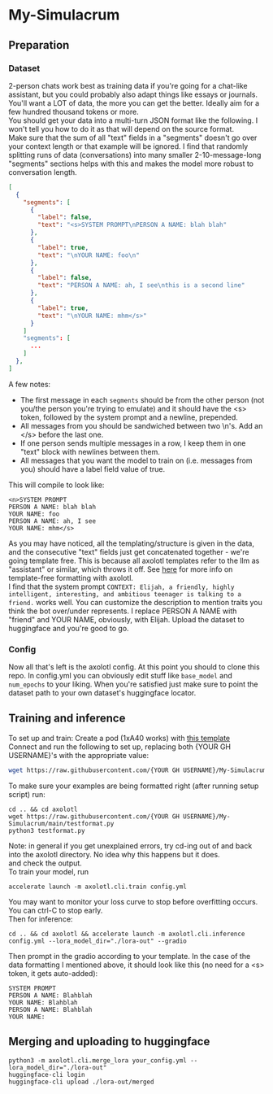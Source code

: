 # My-Simulacrum
## Preparation
### Dataset
2-person chats work best as training data if you're going for a chat-like assistant, but you could probably also adapt things like essays or journals. You'll want a LOT of data, the more you can get the better. Ideally aim for a few hundred thousand tokens or more.  
You should get your data into a multi-turn JSON format like the following. I won't tell you how to do it as that will depend on the source format.  
Make sure that the sum of all "text" fields in a "segments" doesn't go over your context length or that example will be ignored. I find that randomly splitting runs of data (conversations) into many smaller 2-10-message-long "segments" sections helps with this and makes the model more robust to conversation length.  
```json
[
  {
    "segments": [
      {
        "label": false,
        "text": "<s>SYSTEM PROMPT\nPERSON A NAME: blah blah"
      },
      {
        "label": true,
        "text": "\nYOUR NAME: foo\n"
      },
      {
        "label": false,
        "text": "PERSON A NAME: ah, I see\nthis is a second line"
      },
      {
        "label": true,
        "text": "\nYOUR NAME: mhm</s>"
      }
    ]
    "segments": [
      ...
    ]
  },
]
```
A few notes:
- The first message in each `segments` should be from the other person (not you/the person you're trying to emulate) and it should have the \<s\> token, followed by the system prompt and a newline, prepended.
- All messages from you should be sandwiched between two \n's. Add an \</s\> before the last one.
- If one person sends multiple messages in a row, I keep them in one "text" block with newlines between them.
- All messages that you want the model to train on (i.e. messages from you) should have a label field value of true.

This will compile to look like:  
```
<n>SYSTEM PROMPT
PERSON A NAME: blah blah
YOUR NAME: foo
PERSON A NAME: ah, I see
YOUR NAME: mhm</s>
```
As you may have noticed, all the templating/structure is given in the data, and the consecutive "text" fields just get concatenated together - we're going template free. This is because all axolotl templates refer to the llm as "assistant" or similar, which throws it off. See [here](https://openaccess-ai-collective.github.io/axolotl/docs/input_output.html) for more info on template-free formatting with axolotl.  
I find that the system prompt `CONTEXT: Elijah, a friendly, highly intelligent, interesting, and ambitious teenager is talking to a friend.` works well. You can customize the description to mention traits you think the bot over/under represents. I replace PERSON A NAME with "friend" and YOUR NAME, obviously, with Elijah.
Upload the dataset to huggingface and you're good to go.
### Config
Now all that's left is the axolotl config. At this point you should to clone this repo. In config.yml you can obviously edit stuff like `base_model` and `num_epochs` to your liking. When you're satisfied just make sure to point the dataset path to your own dataset's huggingface locator.  
## Training and inference
To set up and train:
Create a pod (1xA40 works) with [this template](https://www.runpod.io/console/gpu-cloud?template=v2ickqhz9s&ref=6i7fkpdz)  
Connect and run the following to set up, replacing both {YOUR GH USERNAME}'s with the appropriate value:  
```bash
wget https://raw.githubusercontent.com/{YOUR GH USERNAME}/My-Simulacrum/main/run.bash && bash run.bash {YOUR GH USERNAME}
```
To make sure your examples are being formatted right (after running setup script) run:  
```
cd .. && cd axolotl
wget https://raw.githubusercontent.com/{YOUR GH USERNAME}/My-Simulacrum/main/testformat.py
python3 testformat.py
```
Note: in general if you get unexplained errors, try cd-ing out of and back into the axolotl directory. No idea why this happens but it does.  
and check the output.  
To train your model, run 
```
accelerate launch -m axolotl.cli.train config.yml
```
You may want to monitor your loss curve to stop before overfitting occurs. You can ctrl-C to stop early.  
Then for inference:
```
cd .. && cd axolotl && accelerate launch -m axolotl.cli.inference config.yml --lora_model_dir="./lora-out" --gradio
```
Then prompt in the gradio according to your template. In the case of the data formatting I mentioned above, it should look like this (no need for a \<s\> token, it gets auto-added):
```
SYSTEM PROMPT
PERSON A NAME: Blahblah
YOUR NAME: Blahblah
PERSON A NAME: Blahblah
YOUR NAME:
```
## Merging and uploading to huggingface
```
python3 -m axolotl.cli.merge_lora your_config.yml --lora_model_dir="./lora-out"
huggingface-cli login
huggingface-cli upload ./lora-out/merged
```


